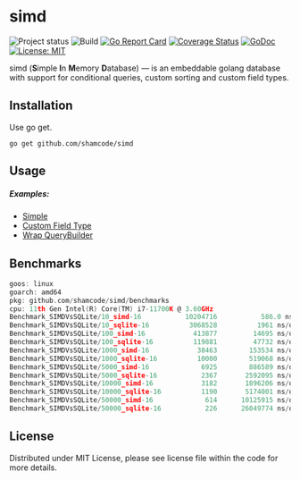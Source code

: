 simd
=================
![Project status](https://img.shields.io/badge/version-0.0.3-green.svg)
![Build](https://github.com/shamcode/simd/actions/workflows/workflow.yml/badge.svg)
[![Go Report Card](https://goreportcard.com/badge/github.com/shamcode/simd)](https://goreportcard.com/report/github.com/shamcode/simd)
[![Coverage Status](https://coveralls.io/repos/github/shamcode/simd/badge.svg?branch=master)](https://coveralls.io/github/shamcode/simd?branch=master)
[![GoDoc](https://godoc.org/github.com/shamcode/simd?status.svg)](https://pkg.go.dev/github.com/shamcode/simd)
[![License: MIT](https://img.shields.io/badge/License-MIT-yellow.svg)](https://opensource.org/licenses/MIT)

simd (**S**imple **I**n **M**emory **D**atabase) &mdash; is an embeddable golang database with support for conditional queries, custom sorting and custom field types.


Installation
------------
 
Use go get.

    go get github.com/shamcode/simd

Usage
------

##### Examples:

- [Simple](https://github.com/shamcode/simd/blob/master/_examples/common/main.go)
- [Custom Field Type](https://github.com/shamcode/simd/blob/master/_examples/custom-field-time)
- [Wrap QueryBuilder](https://github.com/shamcode/simd/blob/master/_examples/wrap-query-builder)


Benchmarks
------
```go
goos: linux
goarch: amd64
pkg: github.com/shamcode/simd/benchmarks
cpu: 11th Gen Intel(R) Core(TM) i7-11700K @ 3.60GHz
Benchmark_SIMDVsSQLite/10_simd-16         	10204716	       586.0 ns/op	     520 B/op	      12 allocs/op
Benchmark_SIMDVsSQLite/10_sqlite-16       	 3068528	      1961 ns/op	     576 B/op	      25 allocs/op
Benchmark_SIMDVsSQLite/100_simd-16        	  413877	     14695 ns/op	   12486 B/op	     288 allocs/op
Benchmark_SIMDVsSQLite/100_sqlite-16      	  119881	     47732 ns/op	   13824 B/op	     600 allocs/op
Benchmark_SIMDVsSQLite/1000_simd-16       	   38463	    153534 ns/op	  129554 B/op	    2988 allocs/op
Benchmark_SIMDVsSQLite/1000_sqlite-16     	   10000	    519068 ns/op	  143424 B/op	    6225 allocs/op
Benchmark_SIMDVsSQLite/5000_simd-16       	    6925	    886589 ns/op	  665895 B/op	   16977 allocs/op
Benchmark_SIMDVsSQLite/5000_sqlite-16     	    2367	   2592095 ns/op	  735330 B/op	   33213 allocs/op
Benchmark_SIMDVsSQLite/10000_simd-16      	    3182	   1896206 ns/op	 1336413 B/op	   34478 allocs/op
Benchmark_SIMDVsSQLite/10000_sqlite-16    	    1190	   5174001 ns/op	 1475333 B/op	   66963 allocs/op
Benchmark_SIMDVsSQLite/50000_simd-16      	     614	  10125915 ns/op	 6696705 B/op	  174480 allocs/op
Benchmark_SIMDVsSQLite/50000_sqlite-16    	     226	  26049774 ns/op	 7395355 B/op	  336963 allocs/op

```

License
-------
Distributed under MIT License, please see license file within the code for more details.